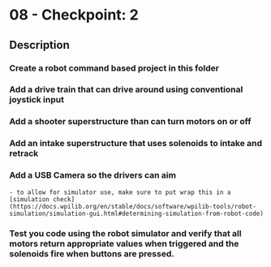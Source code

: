 # 08 - Checkpoint: 2

## Description

### Create a robot command based project in this folder

### Add a drive train that can drive around using conventional joystick input

### Add a shooter superstructure than can turn motors on or off

### Add an intake superstructure that uses solenoids to intake and retrack

### Add a USB Camera so the drivers can aim

    - to allow for simulator use, make sure to put wrap this in a [simulation check](https://docs.wpilib.org/en/stable/docs/software/wpilib-tools/robot-simulation/simulation-gui.html#determining-simulation-from-robot-code)

### Test you code using the robot simulator and verify that all motors return appropriate values when triggered and the solenoids fire when buttons are pressed.
